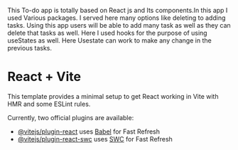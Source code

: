 This To-do app is totally based on React js and Its components.In this app I used Various packages. I served here many options like deleting to adding tasks. Using this app users will be able to add many task as well as they can delete that tasks as well. Here I used hooks for the purpose of using useStates as well. Here Usestate can work to make any change in the previous tasks.

# React + Vite

This template provides a minimal setup to get React working in Vite with HMR and some ESLint rules.

Currently, two official plugins are available:

- [@vitejs/plugin-react](https://github.com/vitejs/vite-plugin-react/blob/main/packages/plugin-react/README.md) uses [Babel](https://babeljs.io/) for Fast Refresh
- [@vitejs/plugin-react-swc](https://github.com/vitejs/vite-plugin-react-swc) uses [SWC](https://swc.rs/) for Fast Refresh
